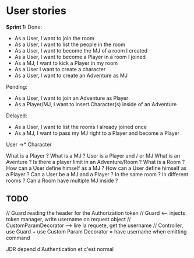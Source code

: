 # User stories

**Sprint 1:**
Done:

- As a User, I want to join the room
- As a User, I want to list the people in the room
- As a User, I want to become the MJ of a room I created
- As a User, I want to become a Player in a room I joined
- As a MJ, I want to kick a Player in my room
- As a User I want to create a character
- As a User, I want to create an Adventure as MJ

Pending:

- As a User, I want to join an Adventure as Player
- As a Player/MJ, I want to insert Character(s) inside of an Adventure

Delayed:

- As a User, I want to list the rooms I already joined once
- As a MJ, I want to pass my MJ right to a Player and become a Player

User ->\* Character

What is a Player ?
What is a MJ ?
User is a Player and / or MJ
What is an Aventure ?
Is there a player limit in an Adventure/Room ?
What is a Room ?
How can a User define himself as a MJ ?
How can a User define himself as a Player ?
Can a User be a MJ and a Player ? In the same room ? In different rooms ?
Can a Room have multiple MJ inside ?

## TODO

// Guard reading the header for the Authorization token
// Guard <-- injects token manager, write username on request object
// CustomParamDecorator --> lire la requete, get the username
// Controller, use Guard + use Custom Param Decorator = have username when emitting command

JDR depend d'Authentication et c'est normal
